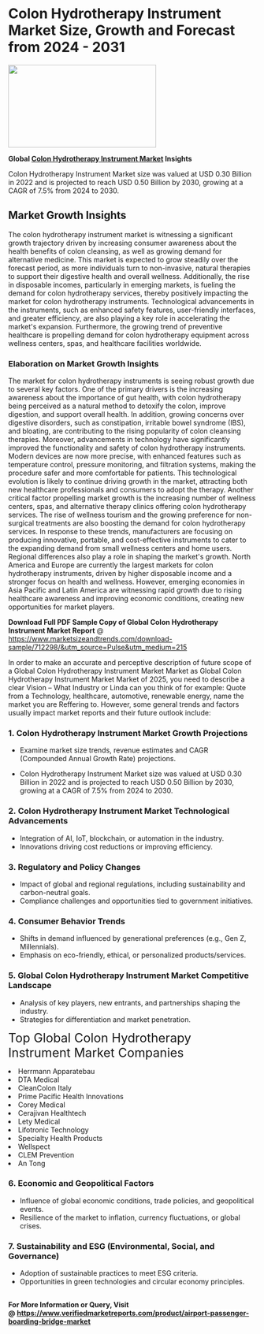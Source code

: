 <H1>Colon Hydrotherapy Instrument Market Size, Growth and Forecast from 2024 - 2031</H1><img class="aligncenter size-medium wp-image-584254" src="https://thirdeyenews.in/wp-content/uploads/2024/09/Global-Market-Research-300x168.jpeg" alt="" width="300" height="168" /><p><strong>Global&nbsp;<a href="https://www.marketsizeandtrends.com/download-sample/712298/&amp;utm_source=Pulse&amp;utm_medium=215">Colon Hydrotherapy Instrument Market</a> Insights</strong></p><p>Colon Hydrotherapy Instrument Market size was valued at USD 0.30 Billion in 2022 and is projected to reach USD 0.50 Billion by 2030, growing at a CAGR of 7.5% from 2024 to 2030.</p><p><h2>Market Growth Insights</h2> The colon hydrotherapy instrument market is witnessing a significant growth trajectory driven by increasing consumer awareness about the health benefits of colon cleansing, as well as growing demand for alternative medicine. This market is expected to grow steadily over the forecast period, as more individuals turn to non-invasive, natural therapies to support their digestive health and overall wellness. Additionally, the rise in disposable incomes, particularly in emerging markets, is fueling the demand for colon hydrotherapy services, thereby positively impacting the market for colon hydrotherapy instruments. Technological advancements in the instruments, such as enhanced safety features, user-friendly interfaces, and greater efficiency, are also playing a key role in accelerating the market's expansion. Furthermore, the growing trend of preventive healthcare is propelling demand for colon hydrotherapy equipment across wellness centers, spas, and healthcare facilities worldwide. <h3>Elaboration on Market Growth Insights</h3> The market for colon hydrotherapy instruments is seeing robust growth due to several key factors. One of the primary drivers is the increasing awareness about the importance of gut health, with colon hydrotherapy being perceived as a natural method to detoxify the colon, improve digestion, and support overall health. In addition, growing concerns over digestive disorders, such as constipation, irritable bowel syndrome (IBS), and bloating, are contributing to the rising popularity of colon cleansing therapies. Moreover, advancements in technology have significantly improved the functionality and safety of colon hydrotherapy instruments. Modern devices are now more precise, with enhanced features such as temperature control, pressure monitoring, and filtration systems, making the procedure safer and more comfortable for patients. This technological evolution is likely to continue driving growth in the market, attracting both new healthcare professionals and consumers to adopt the therapy. Another critical factor propelling market growth is the increasing number of wellness centers, spas, and alternative therapy clinics offering colon hydrotherapy services. The rise of wellness tourism and the growing preference for non-surgical treatments are also boosting the demand for colon hydrotherapy services. In response to these trends, manufacturers are focusing on producing innovative, portable, and cost-effective instruments to cater to the expanding demand from small wellness centers and home users. Regional differences also play a role in shaping the market's growth. North America and Europe are currently the largest markets for colon hydrotherapy instruments, driven by higher disposable income and a stronger focus on health and wellness. However, emerging economies in Asia Pacific and Latin America are witnessing rapid growth due to rising healthcare awareness and improving economic conditions, creating new opportunities for market players. </p><p><span class=""><strong>Download Full PDF Sample Copy of Global Colon Hydrotherapy Instrument Market Report</strong> @ <a href="https://www.marketsizeandtrends.com/download-sample/712298/&amp;utm_source=Pulse&amp;utm_medium=215" target="_blank">https://www.marketsizeandtrends.com/download-sample/712298/&amp;utm_source=Pulse&amp;utm_medium=215</a></span></p><p>In order to make an accurate and perceptive description of future scope of a Global&nbsp;Colon Hydrotherapy Instrument Market Market as Global&nbsp;Colon Hydrotherapy Instrument Market Market of 2025, you need to describe a clear Vision &ndash; What Industry or Linda can you think of for example: Quote from a Technology, healthcare, automotive, renewable energy, name the market you are Reffering to. However, some general trends and factors usually impact market reports and their future outlook include:</p><h3>1.&nbsp;<strong>Colon Hydrotherapy Instrument Market Growth Projections</strong></h3><ul><li>Examine market size trends, revenue estimates and CAGR (Compounded Annual Growth Rate) projections.</li><li><p>Colon Hydrotherapy Instrument Market size was valued at USD 0.30 Billion in 2022 and is projected to reach USD 0.50 Billion by 2030, growing at a CAGR of 7.5% from 2024 to 2030.</p></li></ul><h3>2.&nbsp;<strong>Colon Hydrotherapy Instrument Market Technological Advancements</strong></h3><ul><li>Integration of AI, IoT, blockchain, or automation in the industry.</li><li>Innovations driving cost reductions or improving efficiency.</li></ul><h3>3.&nbsp;<strong>Regulatory and Policy Changes</strong></h3><ul><li>Impact of global and regional regulations, including sustainability and carbon-neutral goals.</li><li>Compliance challenges and opportunities tied to government initiatives.</li></ul><h3>4.&nbsp;<strong>Consumer Behavior Trends</strong></h3><ul><li>Shifts in demand influenced by generational preferences (e.g., Gen Z, Millennials).</li><li>Emphasis on eco-friendly, ethical, or personalized products/services.</li></ul><h3>5.&nbsp;<strong>Global Colon Hydrotherapy Instrument Market Competitive Landscape</strong></h3><ul><li>Analysis of key players, new entrants, and partnerships shaping the industry.</li><li>Strategies for differentiation and market penetration.</li></ul><p data-pm-slice="1 1 []"><span style="color: inherit; font-family: inherit; font-size: 25px;">Top Global Colon Hydrotherapy Instrument Market Companies</span></p><div class="" data-test-id=""><p><li>Herrmann Apparatebau</li><li> DTA Medical</li><li> CleanColon Italy</li><li> Prime Pacific Health Innovations</li><li> Corey Medical</li><li> Cerajivan Healthtech</li><li> Lety Medical</li><li> Lifotronic Technology</li><li> Specialty Health Products</li><li> Wellspect</li><li> CLEM Prevention</li><li> An Tong</li></p></div><h3>6.&nbsp;<strong>Economic and Geopolitical Factors</strong></h3><ul><li>Influence of global economic conditions, trade policies, and geopolitical events.</li><li>Resilience of the market to inflation, currency fluctuations, or global crises.</li></ul><h3>7.&nbsp;<strong>Sustainability and ESG (Environmental, Social, and Governance)</strong></h3><ul><li>Adoption of sustainable practices to meet ESG criteria.</li><li>Opportunities in green technologies and circular economy principles.</li></ul><h2><strong style="font-size: 14px;">For More Information or Query, Visit @&nbsp;</strong><a style="background-color: #ffffff; font-size: 14px;" href="https://www.marketsizeandtrends.com/report/colon-hydrotherapy-instrument-market/" target="_blank">https://www.verifiedmarketreports.com/product/airport-passenger-boarding-bridge-market</a></h2>
